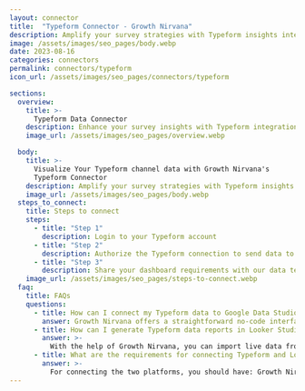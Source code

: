 ```yaml
---
layout: connector
title:  "Typeform Connector - Growth Nirvana"
description: Amplify your survey strategies with Typeform insights integrated into Looker Studio.
image: /assets/images/seo_pages/body.webp
date: 2023-08-16
categories: connectors
permalink: connectors/typeform
icon_url: /assets/images/seo_pages/connectors/typeform

sections:
  overview:
    title: >-
      Typeform Data Connector
    description: Enhance your survey insights with Typeform integration. Seamlessly merge survey data from Typeform with Looker Studio's analytical capabilities, unlocking insights that shape survey strategies, respondent engagement, and operational excellence.
    image_url: /assets/images/seo_pages/overview.webp

  body:
    title: >-
      Visualize Your Typeform channel data with Growth Nirvana's
      Typeform Connector
    description: Amplify your survey strategies with Typeform insights integrated into Looker Studio.
    image_url: /assets/images/seo_pages/body.webp
  steps_to_connect:
    title: Steps to connect
    steps:
      - title: "Step 1"
        description: Login to your Typeform account
      - title: "Step 2"
        description: Authorize the Typeform connection to send data to Growth Nirvana
      - title: "Step 3"
        description: Share your dashboard requirements with our data team. We will build the report for you.
    image_url: /assets/images/seo_pages/steps-to-connect.webp
  faq:
    title: FAQs
    questions:
      - title: How can I connect my Typeform data to Google Data Studio/Looker Studio?
        answer: Growth Nirvana offers a straightforward no-code interface to connect to Typeform data sources.
      - title: How can I generate Typeform data reports in Looker Studio?
        answer: >-
          With the help of Growth Nirvana, you can import live data from Typeform into Looker Studio. These data can be viewed in charts, tables, and dashboards to generate branded reports that can be shared instantly.
      - title: What are the requirements for connecting Typeform and Looker Studio?
        answer: >-
          For connecting the two platforms, you should have: Growth Nirvana Account and Typeform Ads Account
---
```

